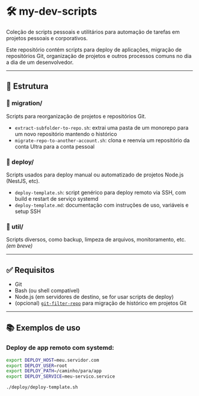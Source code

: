 # 🛠️ my-dev-scripts

Coleção de scripts pessoais e utilitários para automação de tarefas em projetos pessoais e corporativos.

Este repositório contém scripts para deploy de aplicações, migração de repositórios Git, organização de projetos e outros processos comuns no dia a dia de um desenvolvedor.

---

## 📁 Estrutura

### 📁 migration/
Scripts para reorganização de projetos e repositórios Git.

- `extract-subfolder-to-repo.sh`: extrai uma pasta de um monorepo para um novo repositório mantendo o histórico
- `migrate-repo-to-another-account.sh`: clona e reenvia um repositório da conta Ultra para a conta pessoal

### 📁 deploy/
Scripts usados para deploy manual ou automatizado de projetos Node.js (NestJS, etc).

- `deploy-template.sh`: script genérico para deploy remoto via SSH, com build e restart de serviço systemd
- `deploy-template.md`: documentação com instruções de uso, variáveis e setup SSH

### 📁 util/
Scripts diversos, como backup, limpeza de arquivos, monitoramento, etc. *(em breve)*

---

## ✅ Requisitos

- Git
- Bash (ou shell compatível)
- Node.js (em servidores de destino, se for usar scripts de deploy)
- (opcional) [`git-filter-repo`](https://github.com/newren/git-filter-repo) para migração de histórico em projetos Git

---

## 📚 Exemplos de uso

### Deploy de app remoto com systemd:

```bash
export DEPLOY_HOST=meu.servidor.com
export DEPLOY_USER=root
export DEPLOY_PATH=/caminho/para/app
export DEPLOY_SERVICE=meu-servico.service

./deploy/deploy-template.sh
